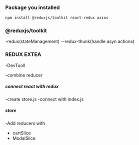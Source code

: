 
### Package you installed
```sh
npm install @reduxjs/toolkit react-redux axios
```
### @reduxjs/toolkit
-redux(stateManagement)
--redux-thunk(handle asyn actions)
### REDUX EXTEA

-DevTooll

-combine reducer

##### connect react with redux
-create store.js
-connect with index.js
##### store
-Add reducers with 
* cartSlice
* ModalSlice
